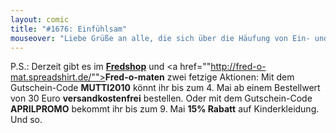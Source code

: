 ```yaml
---
layout: comic
title: "#1676: Einfühlsam"
mouseover: "Liebe Grüße an alle, die sich über die Häufung von Ein- und Zweipanelcomics beschweren"
---
```


P.S.:
Derzeit gibt es im <a href="http://fredshop.spreadshirt.de/"><strong>Fredshop</strong></a> und <a href=""http://fred-o-mat.spreadshirt.de/""><strong>Fred-o-maten</strong></a> zwei fetzige Aktionen:
Mit dem Gutschein-Code <strong>MUTTI2010</strong> könnt ihr bis zum 4. Mai ab einem Bestellwert von 30 Euro <strong>versandkostenfrei</strong> bestellen.
Oder mit dem Gutschein-Code <strong>APRILPROMO</strong> bekommt ihr bis zum 9. Mai <strong>15% Rabatt</strong> auf Kinderkleidung.
Und so.
